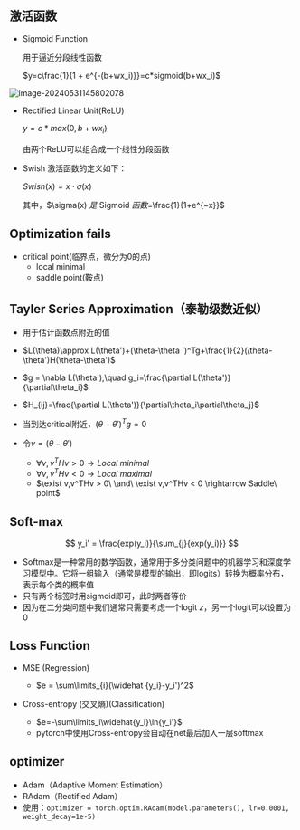 

## 激活函数

- Sigmoid Function

    用于逼近分段线性函数

    $y=c\frac{1}{1 + e^{-(b+wx_i)}}=c*sigmoid(b+wx_i)$

![image-20240531145802078](C:\Users\Fighoh\Pictures\image-20240531145802078.png)

- Rectified Linear Unit(ReLU)

    $y=c*max(0, b+wx_i)$

    由两个ReLU可以组合成一个线性分段函数

- Swish 激活函数的定义如下：

  $Swish(x)=x⋅σ(x)$

  其中，$\sigma(x) $是$ Sigmoid $函数$=\frac{1}{1+e^{−x}}$

## Optimization fails

- critical point(临界点，微分为0的点)
  - local minimal
  - saddle point(鞍点)

## Tayler Series Approximation（泰勒级数近似）

- 用于估计函数点附近的值
- $L(\theta)\approx L(\theta')+(\theta-\theta ')^Tg+\frac{1}{2}(\theta-\theta')H(\theta-\theta')$

- $g = \nabla L(\theta'),\quad g_i=\frac{\partial L(\theta')}{\partial\theta_i}$
- $H_{ij}=\frac{\partial L(\theta')}{\partial\theta_i\partial\theta_j}$

- 当到达critical附近，$(\theta-\theta ')^Tg=0$
- 令$v=(\theta-\theta ')$
  - $\forall v,v^THv > 0\rightarrow Local\ minimal$
  - $\forall v,v^THv < 0\rightarrow Local\ maximal$
  - $\exist v,v^THv > 0\ \and\ \exist v,v^THv < 0 \rightarrow Saddle\ point$

## Soft-max

$$
y_i' = \frac{exp(y_i)}{\sum_{j}{exp(y_i)}}
$$

- Softmax是一种常用的数学函数，通常用于多分类问题中的机器学习和深度学习模型中。它将一组输入（通常是模型的输出，即logits）转换为概率分布，表示每个类的概率值
- 只有两个标签时用sigmoid即可，此时两者等价
- 因为在二分类问题中我们通常只需要考虑一个logit $z$，另一个logit可以设置为0

## Loss Function

- MSE (Regression)
  - $e = \sum\limits_{i}(\widehat {y_i}-y_i')^2$

- Cross-entropy (交叉熵)(Classification)
  - $e=-\sum\limits_i\widehat{y_i}\ln{y_i'}$
  - pytorch中使用Cross-entropy会自动在net最后加入一层softmax

## optimizer

- Adam（Adaptive Moment Estimation）
- RAdam（Rectified Adam）
- 使用：`optimizer = torch.optim.RAdam(model.parameters(), lr=0.0001, weight_decay=1e-5)`
